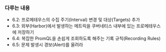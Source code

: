 ### 다루는 내용 
- 6.2: 프로메테우스의 수집 주기(Interval) 변경 및 대상(Targets) 추가
- 6.3: 외부(Harbor)에서 발생하는 메트릭을 쿠버네티스 내부에 있는 프로메테우스에 저장하기
- 6.4: 복잡한 PromQL을 손쉽게 조회하도록 해주는 기록 규칙(Recording Rules)
- 6.5: 문제 발생시 경보(Alert)를 울려라
